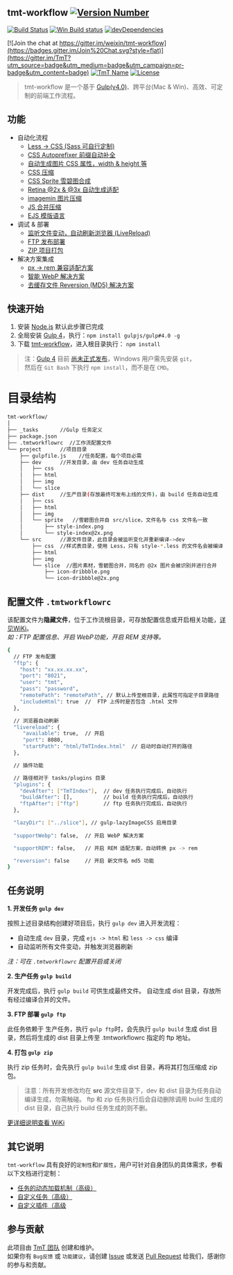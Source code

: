 ## tmt-workflow [![Version Number](https://img.shields.io/badge/v-1.0.0-blue.svg?style=flat)](https://github.com/weixin/tmt-workflow/ "Version Number")

[![Build Status](https://travis-ci.org/weixin/tmt-workflow.svg)](https://travis-ci.org/weixin/tmt-workflow "Build Status")
[![Win Build status](https://img.shields.io/appveyor/ci/littledu/tmt-workflow.svg?label=Win%20build&style=flat)](https://ci.appveyor.com/project/littledu/tmt-workflow) 
[![devDependencies](https://img.shields.io/david/dev/weixin/tmt-workflow.svg?style=flat)](https://ci.appveyor.com/project/weixin/tmt-workflow "devDependencies") 

[![Join the chat at https://gitter.im/weixin/tmt-workflow](https://badges.gitter.im/Join%20Chat.svg?style=flat)](https://gitter.im/TmT?utm_source=badge&utm_medium=badge&utm_campaign=pr-badge&utm_content=badge)
[![TmT Name](https://img.shields.io/badge/Team-TmT-brightgreen.svg?style=flat)](https://github.com/orgs/TmT/people "Tencent Moe Team") 
[![License](https://img.shields.io/badge/license-MIT-blue.svg?style=flat)](http://opensource.org/licenses/MIT "Feel free to contribute.") 

> tmt-workflow 是一个基于 [Gulp(v4.0)](https://github.com/gulpjs/gulp/tree/4.0)、跨平台(Mac & Win)、高效、可定制的前端工作流程。

## 功能

- 自动化流程
  - [Less -> CSS (Sass 可自行定制)](https://github.com/weixin/tmt-workflow/wiki/%E2%92%8C-Less-%E7%BC%96%E8%AF%91)
  - [CSS Autoprefixer 前缀自动补全](https://github.com/weixin/tmt-workflow/wiki/%E2%92%8D-Autoprefixer)
  - [自动生成图片 CSS 属性，width & height 等](https://github.com/weixin/gulp-lazyimagecss)
  - [CSS 压缩](https://github.com/weixin/tmt-workflow/wiki/%E2%92%8E-CSS-Sprite)
  - [CSS Sprite 雪碧图合成](https://github.com/weixin/tmt-workflow/wiki/%E2%92%8E-CSS-Sprite)
  - [Retina @2x & @3x 自动生成适配](https://github.com/weixin/tmt-workflow/wiki/%E2%92%8E-CSS-Sprite)
  - [imagemin 图片压缩](https://github.com/sindresorhus/gulp-imagemin)
  - [JS 合并压缩](https://github.com/weixin/tmt-workflow/wiki/%E2%92%8F-JS-%E5%90%88%E5%B9%B6%E5%8E%8B%E7%BC%A9)
  - [EJS 模版语言](https://github.com/weixin/tmt-workflow/wiki/%E2%92%90-EJS-%E6%A8%A1%E7%89%88%E8%AF%AD%E8%A8%80)  
- 调试 & 部署
  - [监听文件变动，自动刷新浏览器 (LiveReload)](https://github.com/weixin/tmt-workflow/wiki/%E2%92%91-LiveReload)
  - [FTP 发布部署](https://github.com/weixin/tmt-workflow/wiki/%E2%92%92-FTP-%E5%8F%91%E5%B8%83%E9%83%A8%E7%BD%B2)
  - [ZIP 项目打包](https://github.com/weixin/tmt-workflow/wiki/%E2%92%93-ZIP-%E6%89%93%E5%8C%85)
- 解决方案集成
  - [px -> rem 兼容适配方案](https://github.com/weixin/tmt-workflow/wiki/%E2%92%94-REM-%E8%A7%A3%E5%86%B3%E6%96%B9%E6%A1%88)
  - [智能 WebP 解决方案](https://github.com/weixin/tmt-workflow/wiki/%E2%92%95-WEBP-%E8%A7%A3%E5%86%B3%E6%96%B9%E6%A1%88)
  - [去缓存文件 Reversion (MD5) 解决方案](https://github.com/weixin/tmt-workflow/wiki/%E2%92%96-Reversion-%E8%A7%A3%E5%86%B3%E6%96%B9%E6%A1%88)

## 快速开始

1. 安装 [Node.js](https://nodejs.org/) 默认此步骤已完成
2. 全局安装 [Gulp 4](https://github.com/gulpjs/gulp/tree/4.0)，执行：`npm install gulpjs/gulp#4.0 -g`
3. 下载 [tmt-workflow](https://github.com/weixin/tmt-workflow/releases/tag/1.0.0)，进入根目录执行： `npm install`

> 注：[Gulp 4](https://github.com/gulpjs/gulp/tree/4.0) 目前 [尚未正式发布](https://github.com/gulpjs/gulp/blob/4.0/CHANGELOG.md)，Windows 用户需先安装 `git`，  
> 然后在 `Git Bash` 下执行 `npm install`，而不是在 `CMD`。

# 目录结构

```bash
tmt-workflow/
│
├── _tasks       //Gulp 任务定义
├── package.json
├── .tmtworkflowrc  //工作流配置文件
└── project      //项目目录
    ├── gulpfile.js    //任务配置，每个项目必需
    ├── dev      //开发目录，由 dev 任务自动生成
    │   ├── css
    │   ├── html
    │   ├── img
    │   └── slice
    ├── dist     //生产目录(存放最终可发布上线的文件)，由 build 任务自动生成
    │   ├── css
    │   ├── html
    │   ├── img
    │   └── sprite   //雪碧图合并自 src/slice，文件名与 css 文件名一致
    │       ├── style-index.png
    │       └── style-index@2x.png
    └── src      //源文件目录，此目录会被监听变化并重新编译->dev
        ├── css  //样式表目录，使用 Less，只有 style-*.less 的文件名会被编译
        ├── html
        ├── img
        └── slice  //图片素材，雪碧图合并，同名的 @2x 图片会被识别并进行合并
            ├── icon-dribbble.png
            └── icon-dribbble@2x.png
```

## 配置文件 `.tmtworkflowrc`

该配置文件为**隐藏文件**，位于工作流根目录，可存放配置信息或开启相关功能，[详见WiKi](https://github.com/weixin/tmt-workflow/wiki/%E2%92%8A-%E9%85%8D%E7%BD%AE%E6%96%87%E4%BB%B6%E8%AF%B4%E6%98%8E)。  
_如：FTP 配置信息、开启 WebP功能，开启 REM 支持等。_

```bash
{
  // FTP 发布配置
  "ftp": {
    "host": "xx.xx.xx.xx",
    "port": "8021",
    "user": "tmt",
    "pass": "password",
    "remotePath": "remotePath", // 默认上传至根目录，此属性可指定子目录路径
    "includeHtml": true  //  FTP 上传时是否包含 .html 文件
  },

  // 浏览器自动刷新
  "livereload": {
     "available": true,  // 开启
     "port": 8080,
     "startPath": "html/TmTIndex.html"  // 启动时自动打开的路径
  },

  // 插件功能

  // 路径相对于 tasks/plugins 目录
  "plugins": {
    "devAfter": ["TmTIndex"],  // dev 任务执行完成后，自动执行
    "buildAfter": [],          // build 任务执行完成后，自动执行
    "ftpAfter": ["ftp"]        // ftp 任务执行完成后，自动执行
  },

  "lazyDir": ["../slice"], // gulp-lazyImageCSS 启用目录
  
  "supportWebp": false,  // 开启 WebP 解决方案

  "supportREM": false,   // 开启 REM 适配方案，自动转换 px -> rem

  "reversion": false     // 开启 新文件名 md5 功能
}
```

## 任务说明

**1. 开发任务 `gulp dev`**  

按照上述目录结构创建好项目后，执行 `gulp dev` 进入开发流程：

- 自动生成 `dev` 目录，完成 `ejs -> html` 和 `less -> css` 编译
- 自动监听所有文件变动，并触发浏览器刷新  

_注：可在 `.tmtworkflowrc` 配置开启或关闭_

**2. 生产任务 `gulp build`**  

开发完成后，执行 `gulp build` 可供生成最终文件。
自动生成 dist 目录，存放所有经过编译合并的文件。

**3. FTP 部署 `gulp ftp`**  

此任务依赖于 生产任务，执行 `gulp ftp`时，会先执行 `gulp build` 生成 dist 目录，然后将生成的 dist 目录上传至 .tmtworkflowrc 指定的 ftp 地址。

**4. 打包 `gulp zip`**  

执行 zip 任务时，会先执行 `gulp build` 生成 dist 目录，再将其打包压缩成 zip 包。

> 注意：所有开发修改均在 **src** 源文件目录下，dev 和 dist 目录为任务自动编译生成，勿需触碰。
> ftp 和 zip 任务执行后会自动删除调用 build 生成的 dist 目录，自己执行 build 任务生成的则不删。

[更详细说明查看 WiKi](https://github.com/weixin/tmt-workflow/wiki/%E2%92%8B-%E4%BB%BB%E5%8A%A1%E4%BB%8B%E7%BB%8D)

## 其它说明

`tmt-workflow` 具有良好的`定制性`和`扩展性`，用户可针对自身团队的具体需求，参看以下文档进行定制：

* [任务的动态加载机制（高级）](https://github.com/weixin/tmt-workflow/wiki/%E2%92%97-%E4%BB%BB%E5%8A%A1%E7%9A%84%E5%8A%A8%E6%80%81%E5%8A%A0%E8%BD%BD%E6%9C%BA%E5%88%B6%EF%BC%88%E9%AB%98%E7%BA%A7%EF%BC%89)
* [自定义任务（高级）](https://github.com/weixin/tmt-workflow/wiki/%E2%92%98-%E8%87%AA%E5%AE%9A%E4%B9%89%E4%BB%BB%E5%8A%A1%EF%BC%88%E9%AB%98%E7%BA%A7%EF%BC%89)
* [自定义插件（高级](https://github.com/weixin/tmt-workflow/wiki/%E2%92%99-%E8%87%AA%E5%AE%9A%E4%B9%89%E6%8F%92%E4%BB%B6%EF%BC%88%E9%AB%98%E7%BA%A7%EF%BC%89)

## 参与贡献

此项目由 [TmT 团队](https://github.com/orgs/TmT/people) 创建和维护。  
如果你有 `Bug反馈` 或 `功能建议`，请创建 [Issue](https://github.com/weixin/tmt-workflow/issues) 或发送 [Pull Request](https://github.com/weixin/tmt-workflow/pulls) 给我们，感谢你的参与和贡献。
